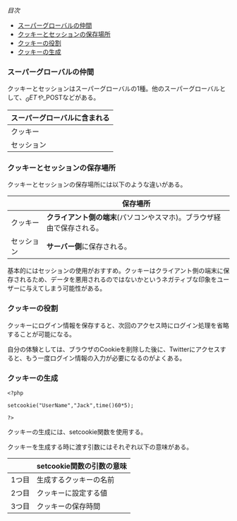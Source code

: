 *目次*
* [スーパーグローバルの仲間](#スーパーグローバルの仲間)
* [クッキーとセッションの保存場所](#クッキーとセッションの保存場所)
* [クッキーの役割](#クッキーの役割)
* [クッキーの生成](#クッキーの生成)


### スーパーグローバルの仲間
クッキーとセッションはスーパーグローバルの1種。他のスーパーグローバルとして、$_GETや$_POSTなどがある。

|スーパーグローバルに含まれる|
|-|
|クッキー|
|セッション|

### クッキーとセッションの保存場所
クッキーとセッションの保存場所には以下のような違いがある。

||保存場所|
|-|-|
|クッキー|**クライアント側の端末**(パソコンやスマホ)。ブラウザ経由で保存される。|
|セッション|**サーバー側**に保存される。|

基本的にはセッションの使用がおすすめ。クッキーはクライアント側の端末に保存されるため、データを悪用されるのではないかというネガティブな印象をユーザーに与えてしまう可能性がある。

### クッキーの役割
クッキーにログイン情報を保存すると、次回のアクセス時にログイン処理を省略することが可能になる。  

自分の体験としては、ブラウザのCookieを削除した後に、Twitterにアクセスすると、もう一度ログイン情報の入力が必要になるのがよくある。

### クッキーの生成

    <?php

    setcookie("UserName","Jack",time()60*5);

    ?>

クッキーの生成には、setcookie関数を使用する。

クッキーを生成する時に渡す引数にはそれぞれ以下の意味がある。

||setcookie関数の引数の意味|
|-|-|
|1つ目|生成するクッキーの名前|
|2つ目|クッキーに設定する値|
|3つ目|クッキーの保存時間|
    
